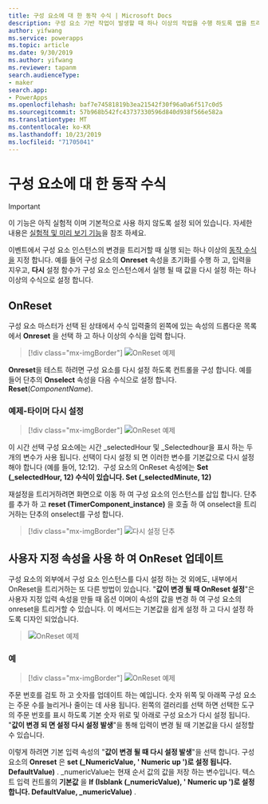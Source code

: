 ```yaml
---
title: 구성 요소에 대 한 동작 수식 | Microsoft Docs
description: 구성 요소 기반 작업이 발생할 때 하나 이상의 작업을 수행 하도록 앱을 트리거합니다.
author: yifwang
ms.service: powerapps
ms.topic: article
ms.date: 9/30/2019
ms.author: yifwang
ms.reviewer: tapanm
search.audienceType:
- maker
search.app:
- PowerApps
ms.openlocfilehash: baf7e74581819b3ea21542f30f96a0a6f517c0d5
ms.sourcegitcommit: 57b968b542fc43737330596d840d938f566e582a
ms.translationtype: MT
ms.contentlocale: ko-KR
ms.lasthandoff: 10/23/2019
ms.locfileid: "71705041"
---
```

# <a name="behavior-formulas-for-components"></a>구성 요소에 대 한 동작 수식

> [!IMPORTANT]
> 이 기능은 아직 실험적 이며 기본적으로 사용 하지 않도록 설정 되어 있습니다. 자세한 내용은 [실험적 및 미리 보기 기능](working-with-experimental.md)을 참조 하세요.

이벤트에서 구성 요소 인스턴스의 변경을 트리거할 때 실행 되는 하나 이상의 [동작 수식을](working-with-formulas-in-depth.md) 지정 합니다. 예를 들어 구성 요소의 **Onreset** 속성을 초기화를 수행 하 고, 입력을 지우고, **다시** 설정 함수가 구성 요소 인스턴스에서 실행 될 때 값을 다시 설정 하는 하나 이상의 수식으로 설정 합니다.

## <a name="onreset"></a>OnReset

구성 요소 마스터가 선택 된 상태에서 수식 입력줄의 왼쪽에 있는 속성의 드롭다운 목록에서 **Onreset** 을 선택 하 고 하나 이상의 수식을 입력 합니다.

> [!div class="mx-imgBorder"]
> ![OnReset 예제](./media/component-behavior/example-onreset.png)

**Onreset**을 테스트 하려면 구성 요소를 다시 설정 하도록 컨트롤을 구성 합니다. 예를 들어 단추의 **Onselect** 속성을 다음 수식으로 설정 합니다. **Reset**(*ComponentName*).

### <a name="example---reset-timer"></a>예제-타이머 다시 설정

> [!div class="mx-imgBorder"]
> ![OnReset 예제](./media/component-behavior/Resettimer.gif)

이 시간 선택 구성 요소에는 시간 _selectedHour 및 _Selectedhour을 표시 하는 두 개의 변수가 사용 됩니다. 선택이 다시 설정 되 면 이러한 변수를 기본값으로 다시 설정 해야 합니다 (예를 들어, 12:12).  구성 요소의 OnReset 속성에는 **Set (_selectedHour, 12) 수식이 있습니다. Set (_selectedMinute, 12)**

재설정을 트리거하려면 화면으로 이동 하 여 구성 요소의 인스턴스를 삽입 합니다. 단추를 추가 하 고 **reset (TimerComponent_instance)** 을 호출 하 여 onselect을 트리거하는 단추의 onselect를 구성 합니다.

> [!div class="mx-imgBorder"]
> ![다시 설정 단추](./media/component-behavior/reset-button.png)

## <a name="update-onreset-using-custom-property"></a>사용자 지정 속성을 사용 하 여 OnReset 업데이트

구성 요소의 외부에서 구성 요소 인스턴스를 다시 설정 하는 것 외에도, 내부에서 OnReset을 트리거하는 또 다른 방법이 있습니다. "**값이 변경 될 때 OnReset 설정**"은 사용자 지정 입력 속성을 만들 때 옵션 이며이 속성의 값을 변경 하 여 구성 요소의 onreset을 트리거할 수 있습니다. 이 메서드는 기본값을 쉽게 설정 하 고 다시 설정 하도록 디자인 되었습니다. 

> ![OnReset 예제](./media/component-behavior/property-trigger.png)

### <a name="example"></a>예

> [!div class="mx-imgBorder"]
> ![OnReset 예제](./media/component-behavior/updateordernumber2.gif)

주문 번호를 검토 하 고 숫자를 업데이트 하는 예입니다. 숫자 위쪽 및 아래쪽 구성 요소는 주문 수를 늘리거나 줄이는 데 사용 됩니다. 왼쪽의 갤러리를 선택 하면 선택한 도구의 주문 번호를 표시 하도록 기본 숫자 위로 및 아래로 구성 요소가 다시 설정 됩니다. "**값이 변경 되 면 설정 다시 설정 발생**"을 통해 입력이 변경 될 때 기본값을 다시 설정할 수 있습니다. 

이렇게 하려면 기본 입력 속성의 "**값이 변경 될 때 다시 설정 발생**"을 선택 합니다. 구성 요소의 **Onreset** 은 **set (_NumericValue, ' Numeric up ')로 설정 됩니다. DefaultValue)** . _numericValue는 현재 순서 값의 값을 저장 하는 변수입니다. 텍스트 입력 컨트롤의 **기본값** 을 **If (Isblank (_numericValue), ' Numeric up ')로 설정 합니다. DefaultValue, _numericValue)** . 

